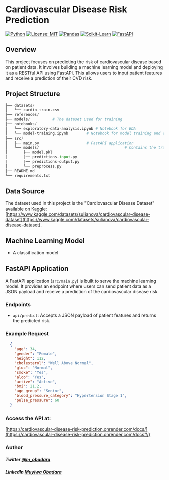 # **Cardiovascular Disease Risk Prediction**

[![Python](https://img.shields.io/badge/python-3.7+-blue.svg)](https://www.python.org/downloads/)
[![License: MIT](https://img.shields.io/badge/License-MIT-yellow.svg)](https://opensource.org/licenses/MIT)
[![Pandas](https://img.shields.io/badge/pandas-%23150458.svg?style=for-the-badge&logo=pandas&logoColor=white)](https://pandas.pydata.org/)
[![Scikit-Learn](https://img.shields.io/badge/scikit--learn-%23F7931E.svg?style=for-the-badge&logo=scikit-learn&logoColor=white)](https://scikit-learn.org/)
[![FastAPI](https://img.shields.io/badge/FastAPI-0055D1?style=for-the-badge&logo=fastapi)](https://fastapi.tiangolo.com/)

## **Overview**

This project focuses on predicting the risk of cardiovascular disease based on patient data. It involves building a machine learning model and deploying it as a RESTful API using FastAPI. This allows users to input patient features and receive a prediction of their CVD risk.

## **Project Structure**

```python
├── datasets/
│   └── cardio-train.csv
├── references/
├── models/          # The dataset used for training
├── notebooks/
│   └── exploratory-data-analysis.ipynb # Notebook for EDA
│   └── model-training.ipynb        # Notebook for model training and evaluation
├── src/
│   ├── main.py                     # FastAPI application
│   └── models/                                      # Contains the trained ML model and related utilities
│       ├── model.pkl
|       |── predictions-input.py
|       |── predictions-output.py
│       └── preprocess.py
├── README.md
└── requirements.txt
```

## **Data Source**

The dataset used in this project is the "Cardiovascular Disease Dataset" available on Kaggle: [https://www.kaggle.com/datasets/sulianova/cardiovascular-disease-dataset](https://www.kaggle.com/datasets/sulianova/cardiovascular-disease-dataset).

## **Machine Learning Model**

- A classification model

## FastAPI Application

A FastAPI application (`src/main.py`) is built to serve the machine learning model. It provides an endpoint where users can send patient data as a JSON payload and receive a prediction of the cardiovascular disease risk.

### Endpoints

- `api/predict`: Accepts a JSON payload of patient features and returns the predicted risk.

### Example Request

```json
  {
    "age": 34,
    "gender": "Female",
    "height": 112,
    "cholesterol": "Well Above Normal",
    "gluc": "Normal",
    "smoke": "Yes",
    "alco": "Yes",
    "active": "Active",
    "bmi": 21.2,
    "age_group": "Senior",
    "blood_pressure_category": "Hypertension Stage 1",
    "pulse_pressure": 60
  }
  ```
### Access the API at:
[https://cardiovascular-disease-risk-prediction.onrender.com/docs/](https://cardiovascular-disease-risk-prediction.onrender.com/docs#/)


### Author
##### Twitter [@m_obadara](https://twitter.com/m_obadara)
##### LinkedIn [Muyiwa Obadara](https://linkedin.com/in/obadara-m)
